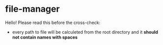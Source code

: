 # file-manager

Hello! Please read this before the cross-check:

- every path to file will be calculeted from the root directory and it **should not contain names with spaces**